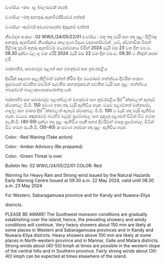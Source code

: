 වර්ණය: -ක ොළ (බලපෑමක් නැත)

වර්ණය: -රතු අනතුරු ඇඟවීම(පියවර ගන්න)

වර්ණය: -ඇම්බර් අවවොදොත්ම (සූදානම් වන්න)

නිවේදන අංකය : 02 WW/L/24/05/22/01 වර්ණය : රතු තද වැසි සහ තද සුළං පිලිබඳ අනතුරු ඇඟවීකම් නිකේදනය කාලගුණ විදයා වදපාර්තවම්න්ුවේ, ස්වභාවික විපත් පිළිබඳ පූර්ව අනුරු ඇඟවීවම් මධ්‍යස්ථානය විසින් 2024 මැයි මස 23 වන දින වප.ව. 08.30 දක්වා වලංගු වන පරිදි 2024 මැයි මස 22 වන දින වප.ව. 09.30 ට නිකුත් කරන ලදී.

බස්නාහිර, සබරගමුව පළාත් සහ මහනුවර සහ නුවරඑළිය

දිසරික් සඳහො සැලකිලිමත් වන්න! නිරිත දිග මමෝසම් තත්ත්වය දිවයින හරහා ක්‍රමමයන් ස්ථාපිත මවමින් පැවතීම කහරතුකවන් පවතින වැසි සහ සුළං තත්ත්වය තවදුරටත් බලොකපොකරොත්තු කේ.

බස්නාහිර සහ සබරගමුව පළාත්වලත් මහනුවර සහ නුවරඑළිය දිස්ික්කවලත් ඇතැම් ස්ථානවල මි.මී. 150 පමණ ඉතා තද වැසි ඇතිවිය හැක. වයඹ පළාමතත් මන්නාරම, ගාල්ල සහ මාතර දිස්ික්කවලත් ඇතැම් ස්ථානවල මි.මී. 100 ට වැඩි තද වැසි ඇතිවිය හැක. මධ්‍යම කඳුකරමේ බටහිර බැවුම් ප්‍රමේශවල සහ දකුණු පළාමත් විටින් විට හමන පැ.කි.මී. (40-50) දක්වා තද සුළං ඇතිවිය හැකි අතර දිවයිමන් මසසු ප්‍රමේශවල විටින් විට හමන පැ.කි.මී. (30-40) ක පමණ තරමක තද සුළං ඇතිවිය හැක.

Color: -Red Waning (Take action)

Color: -Amber Advisory (Be prepared)

Color: -Green Threat is over

Bulletin No: 02 WW/L/24/05/22/01 COLOR: Red

Warning for Heavy Rain and Strong wind Issued by the Natural Hazards Early Warning Centre Issued at 09.30 a.m. 22 May 2024, valid until 08.30 a.m. 23 May 2024

For Western, Sabaragamuwa province and for Kandy and Nuwara-Eliya

districts.

PLEASE BE AWARE! The Southwest monsoon conditions are gradually establishing over the island; hence, the prevailing showery and windy conditions will continue. Very heavy showers about 150 mm are likely at some places in Western and Sabaragamuwa provinces and in Kandy and Nuwara-Eliya districts. Heavy showers above 100 mm are likely at some places in North-western province and in Mannar, Galle and Matara districts. Strong winds about (40-50) kmph at times are possible in the western slope of the central hills and in Southern province. Fairly strong winds about (30-40) kmph can be expected at times elsewhere of the island.